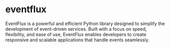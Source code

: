 # eventflux
EventFlux is a powerful and efficient Python library designed to simplify the development of event-driven services. Built with a focus on speed, flexibility, and ease of use, EventFlux enables developers to create responsive and scalable applications that handle events seamlessly.
